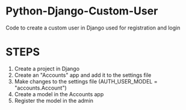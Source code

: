 # Python-Django-Custom-User
Code to create a custom user in Django used for registration and login


# STEPS

1. Create a project in Django
2. Create an "Accounts" app and add it to the settings file
3. Make changes to the settings file (AUTH_USER_MODEL = "accounts.Account")
4. Create a model in the Accounts app
5. Register the model in the admin


